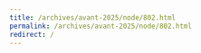```yaml
---
title: /archives/avant-2025/node/802.html
permalink: /archives/avant-2025/node/802.html
redirect: /
---
```

